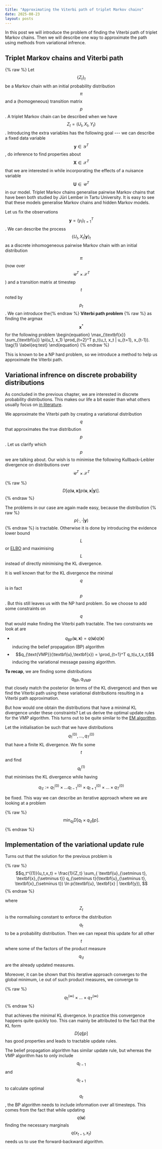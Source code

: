 ```yaml
---
title: "Approximating the Viterbi path of triplet Markov chains"
date: 2025-08-23
layout: posts
---
```


In this post we will introduce the problem of finding the Viterbi path of triplet Markov chains. Then we will describe one way to approximate the path using methods from variational infrence.

## Triplet Markov chains and Viterbi path

{% raw %}
Let $$\{Z_t\}_t$$ be a Markov chain with an initial probability distribution $$\pi$$ and a (homogeneous) transition matrix $$p$$. A triplet Markov chain can be described when we have $$Z_t = (U_t,X_t,Y_t)$$. Introducing the extra variables has the following goal --- we can describe a fixed data variable $$\textbf{y} \in \mathcal{Y}^T$$, do inference to find properties about $$\textbf{X} \in \mathcal{X}^T$$ that we are interested in while incorporating the effects of a nuisance variable $$\textbf{U} \in \mathcal{U}^T$$ in our model. Triplet Markov chains generalise pairwise Markov chains that have been both studied by Jüri Lember in Tartu University. It is easy to see that these models generalise Markov chains and hidden Markov models.

Let us fix the observations $$\textbf{y} = (y_t)_{t=1}^T$$. We can describe the process $$ \{U_t,X_t | \textbf{y} \}_t $$ as a discrete inhomogeneous pairwise Markov chain with an initial distribution $$\pi$$ (now over $$\mathcal{U}^T \times \mathcal{X}^T$$) and a transition matrix at timestep $$t$$ noted by $$p_t$$. We can introduce the{% endraw %}  **Viterbi path problem** {% raw %} as finding the argmax $$\textbf{x}^*$$ for the following problem
\begin{equation}
\max_{\textbf{x}} \sum_{\textbf{u}} \pi(u_1, x_1) \prod_{t=2}^T p_t(u_t, x_t | u_{t=1}, x_{t-1}). \tag{1}
\label{eq:test}
\end{equation}
{% endraw %}

This is known to be a NP hard problem, so we introduce a method to help us approximate the Viterbi path.

## Variational infrence on discrete probability distributions

As concluded in the previous chapter, we are interested in discrete probability distributions. This makes our life a bit easier than what others usually focus on [in literature](https://cse.buffalo.edu/faculty/mbeal/thesis/).

We approximate the Viterbi path by creating a variational distribution $$q$$ that approximates the true distribution $$p$$. Let us clarify which $$p$$ we are talking about. Our wish is to minimise the following Kullback-Leibler divergence on distributions over $$\mathcal{U}^T \times \mathcal{X}^T$$

{% raw %}$$ D\left[ q( \textbf{u}, \textbf{x} \| p(\textbf{u},\textbf{x} | \textbf{y}) \right]. $${% endraw %}

The problems in our case are again made easy, because the distribution 
{% raw %}
$$p(\cdot, \cdot | \textbf{y})$$
{% endraw %} 
is tractable. Otherwise it is done by introducing the evidence lower bound $$L$$ or [ELBO](https://en.wikipedia.org/wiki/Evidence_lower_bound) and maximising $$L$$ instead of directly minimising the KL divergence.

It is well known that for the KL divergence the minimal $$q$$ is in fact $$p$$. But this still leaves us with the NP hard problem. So we choose to add some constraints on $$q$$ that would make finding the Viterbi path tractable. The two constraints we look at are
* $$q_{\text{BP}}(\textbf{u},\textbf{x}) = q(\textbf{u})q(\textbf{x})$$ inducing the belief propagation (BP) algorithm
* $$q_{\text{VMP}}(\textbf{u},\textbf{x}) = \prod_{t=1}^T q_t(u_t,x_t)$$ inducing the variational message passing algorithm.

**To recap**, we are finding some distributions $$q_{\text{BP}}, q_{\text{VMP}}$$ that closely match the posterior (in terms of the KL divergence) and then we find the Viterbi path using these variational distributions resulting in a Viterbi path approximation.

But how would one obtain the distributions that have a minimal KL divergence under these constraints? Let us derive the optimal update rules for the VMP algorithm. This turns out to be quite similar to the [EM algorithm](https://en.wikipedia.org/wiki/Expectation%E2%80%93maximization_algorithm).

Let the initialisation be such that we have distributions $$q_1^{(0)},\ldots,q_T^{(0)}$$ that have a finite KL divergence. We fix some $$t$$ and find $$q^{(1)}_t$$ that minimises the KL divergence while having

$$q_{\setminus t} := q_1^{(0)} \times \ldots q_{t-1}^{(0)} \times q_{t+1}^{(0)} \times \ldots \times q_T^{(0)}$$

be fixed. This way we can describe an iterative approach where we are looking at a problem

{% raw %}$$ \min_{q_t} D\left[ q_t \times q_{\setminus t} \| p \right]. $${% endraw %}

## Implementation of the variational update rule

Turns out that the solution for the previous problem is

{% raw %} $$q_t^{(1)}(u_t,x_t) = \frac{1}{Z_t} \sum_{ \textbf{u}_{\setminus t}, \textbf{x}_{\setminus t}} q_{\setminus t}(\textbf{u}_{\setminus t}, \textbf{x}_{\setminus t}) \ln p(\textbf{u}, \textbf{x} | \textbf{y}), $$ {% endraw %}

where $$Z_t$$ is the normalising constant to enforce the distribution $$q_t$$ to be a probability distribution. Then we can repeat this update for all other $$t$$ where some of the factors of the product measure $$q_{\setminus t}$$ are the already updated measures.

Moreover, it can be shown that this iterative approach converges to the global minimum, i.e out of such product measures, we converge to

{% raw %}$$ q_{1}^{(\infty)} \times \ldots \times  q_{T}^{(\infty)}$$ {% endraw %}

that achieves the minimal KL divergence. In practice this convergence happens quite quickly too. This can mainly be attributed to the fact that the KL form $$D \left[ q \| p \right]$$ has good properties and leads to tractable update rules.


The belief propagation algorithm has similar update rule, but whereas the VMP algorithm has to only include $$q_{t-1}$$ and $$q_{t+1}$$ to calculate optimal $$q_t$$, the BP algorithm needs to include information over all timesteps. 
This comes from the fact that while updating $$q(\textbf{u})$$ finding the necessary marginals $$q(x_{t-1},x_t)$$ needs us to use the forward-backward algorithm. 

